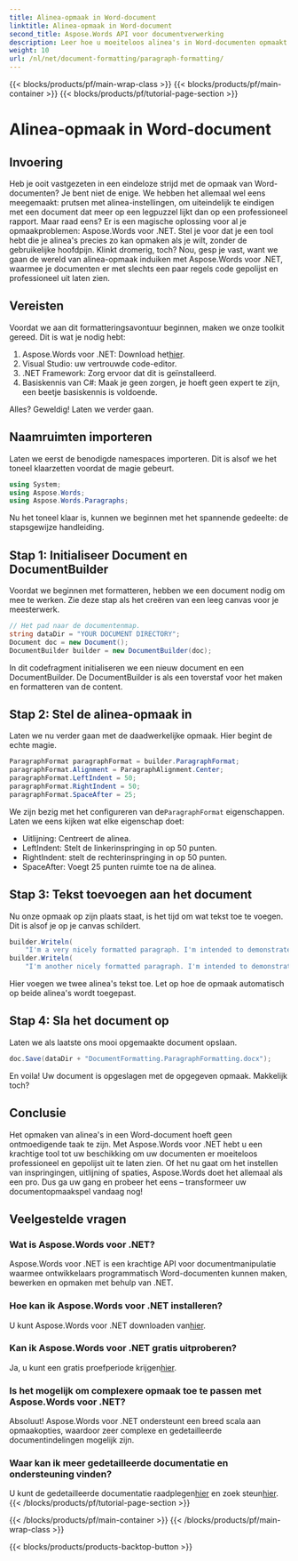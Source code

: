 ```yaml
---
title: Alinea-opmaak in Word-document
linktitle: Alinea-opmaak in Word-document
second_title: Aspose.Words API voor documentverwerking
description: Leer hoe u moeiteloos alinea's in Word-documenten opmaakt met Aspose.Words voor .NET met onze stapsgewijze handleiding.
weight: 10
url: /nl/net/document-formatting/paragraph-formatting/
---
```


{{< blocks/products/pf/main-wrap-class >}}
{{< blocks/products/pf/main-container >}}
{{< blocks/products/pf/tutorial-page-section >}}

# Alinea-opmaak in Word-document

## Invoering

Heb je ooit vastgezeten in een eindeloze strijd met de opmaak van Word-documenten? Je bent niet de enige. We hebben het allemaal wel eens meegemaakt: prutsen met alinea-instellingen, om uiteindelijk te eindigen met een document dat meer op een legpuzzel lijkt dan op een professioneel rapport. Maar raad eens? Er is een magische oplossing voor al je opmaakproblemen: Aspose.Words voor .NET. Stel je voor dat je een tool hebt die je alinea's precies zo kan opmaken als je wilt, zonder de gebruikelijke hoofdpijn. Klinkt dromerig, toch? Nou, gesp je vast, want we gaan de wereld van alinea-opmaak induiken met Aspose.Words voor .NET, waarmee je documenten er met slechts een paar regels code gepolijst en professioneel uit laten zien.

## Vereisten

Voordat we aan dit formatteringsavontuur beginnen, maken we onze toolkit gereed. Dit is wat je nodig hebt:

1.  Aspose.Words voor .NET: Download het[hier](https://releases.aspose.com/words/net/).
2. Visual Studio: uw vertrouwde code-editor.
3. .NET Framework: Zorg ervoor dat dit is geïnstalleerd.
4. Basiskennis van C#: Maak je geen zorgen, je hoeft geen expert te zijn, een beetje basiskennis is voldoende.

Alles? Geweldig! Laten we verder gaan.

## Naamruimten importeren

Laten we eerst de benodigde namespaces importeren. Dit is alsof we het toneel klaarzetten voordat de magie gebeurt.

```csharp
using System;
using Aspose.Words;
using Aspose.Words.Paragraphs;
```

Nu het toneel klaar is, kunnen we beginnen met het spannende gedeelte: de stapsgewijze handleiding.

## Stap 1: Initialiseer Document en DocumentBuilder

Voordat we beginnen met formatteren, hebben we een document nodig om mee te werken. Zie deze stap als het creëren van een leeg canvas voor je meesterwerk.

```csharp
// Het pad naar de documentenmap.
string dataDir = "YOUR DOCUMENT DIRECTORY";
Document doc = new Document();
DocumentBuilder builder = new DocumentBuilder(doc);
```

In dit codefragment initialiseren we een nieuw document en een DocumentBuilder. De DocumentBuilder is als een toverstaf voor het maken en formatteren van de content.

## Stap 2: Stel de alinea-opmaak in

Laten we nu verder gaan met de daadwerkelijke opmaak. Hier begint de echte magie.

```csharp
ParagraphFormat paragraphFormat = builder.ParagraphFormat;
paragraphFormat.Alignment = ParagraphAlignment.Center;
paragraphFormat.LeftIndent = 50;
paragraphFormat.RightIndent = 50;
paragraphFormat.SpaceAfter = 25;
```

We zijn bezig met het configureren van de`ParagraphFormat` eigenschappen. Laten we eens kijken wat elke eigenschap doet:
- Uitlijning: Centreert de alinea.
- LeftIndent: Stelt de linkerinspringing in op 50 punten.
- RightIndent: stelt de rechterinspringing in op 50 punten.
- SpaceAfter: Voegt 25 punten ruimte toe na de alinea.

## Stap 3: Tekst toevoegen aan het document

Nu onze opmaak op zijn plaats staat, is het tijd om wat tekst toe te voegen. Dit is alsof je op je canvas schildert.

```csharp
builder.Writeln(
    "I'm a very nicely formatted paragraph. I'm intended to demonstrate how the left and right indents affect word wrapping.");
builder.Writeln(
    "I'm another nicely formatted paragraph. I'm intended to demonstrate how the space after the paragraph looks like.");
```

Hier voegen we twee alinea's tekst toe. Let op hoe de opmaak automatisch op beide alinea's wordt toegepast.

## Stap 4: Sla het document op

Laten we als laatste ons mooi opgemaakte document opslaan.

```csharp
doc.Save(dataDir + "DocumentFormatting.ParagraphFormatting.docx");
```

En voila! Uw document is opgeslagen met de opgegeven opmaak. Makkelijk toch?

## Conclusie

Het opmaken van alinea's in een Word-document hoeft geen ontmoedigende taak te zijn. Met Aspose.Words voor .NET hebt u een krachtige tool tot uw beschikking om uw documenten er moeiteloos professioneel en gepolijst uit te laten zien. Of het nu gaat om het instellen van inspringingen, uitlijning of spaties, Aspose.Words doet het allemaal als een pro. Dus ga uw gang en probeer het eens – transformeer uw documentopmaakspel vandaag nog!

## Veelgestelde vragen

### Wat is Aspose.Words voor .NET?
Aspose.Words voor .NET is een krachtige API voor documentmanipulatie waarmee ontwikkelaars programmatisch Word-documenten kunnen maken, bewerken en opmaken met behulp van .NET.

### Hoe kan ik Aspose.Words voor .NET installeren?
 U kunt Aspose.Words voor .NET downloaden van[hier](https://releases.aspose.com/words/net/).

### Kan ik Aspose.Words voor .NET gratis uitproberen?
 Ja, u kunt een gratis proefperiode krijgen[hier](https://releases.aspose.com/).

### Is het mogelijk om complexere opmaak toe te passen met Aspose.Words voor .NET?
Absoluut! Aspose.Words voor .NET ondersteunt een breed scala aan opmaakopties, waardoor zeer complexe en gedetailleerde documentindelingen mogelijk zijn.

### Waar kan ik meer gedetailleerde documentatie en ondersteuning vinden?
 U kunt de gedetailleerde documentatie raadplegen[hier](https://reference.aspose.com/words/net/) en zoek steun[hier](https://forum.aspose.com/c/words/8).
{{< /blocks/products/pf/tutorial-page-section >}}

{{< /blocks/products/pf/main-container >}}
{{< /blocks/products/pf/main-wrap-class >}}

{{< blocks/products/products-backtop-button >}}
